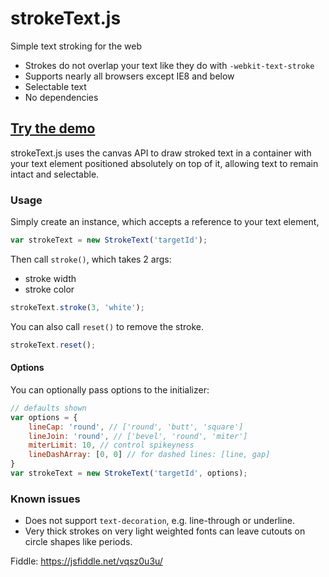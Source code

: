 # strokeText.js
Simple text stroking for the web

- Strokes do not overlap your text like they do with `-webkit-text-stroke`
- Supports nearly all browsers except IE8 and below
- Selectable text
- No dependencies

## [Try the demo](https://inorganik.github.io/strokeText.js/)

strokeText.js uses the canvas API to draw stroked text in a container with your text element positioned absolutely on top of it, allowing text to remain intact and selectable. 

### Usage

Simply create an instance, which accepts a reference to your text element,
```js
var strokeText = new StrokeText('targetId');
```
Then call `stroke()`, which takes 2 args:
- stroke width
- stroke color

```js
strokeText.stroke(3, 'white'); 
```
You can also call `reset()` to remove the stroke.
```js
strokeText.reset();
```
#### Options
You can optionally pass options to the initializer:
```js
// defaults shown
var options = {
	lineCap: 'round', // ['round', 'butt', 'square']
	lineJoin: 'round', // ['bevel', 'round', 'miter']
	miterLimit: 10, // control spikeyness
	lineDashArray: [0, 0] // for dashed lines: [line, gap]
}
var strokeText = new StrokeText('targetId', options);
```

### Known issues

- Does not support `text-decoration`, e.g. line-through or underline.
- Very thick strokes on very light weighted fonts can leave cutouts on circle shapes like periods.

Fiddle: https://jsfiddle.net/vqsz0u3u/